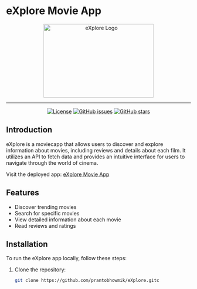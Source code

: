 # eXplore Movie App

<div align="center">
  <img src="https://media2.giphy.com/media/3o7qE1YN7aBOFPRw8E/giphy.gif?cid=ecf05e47gorz8myggdemb4m3c1dc8h2b13pp9lyurrzhl0hy&ep=v1_gifs_search&rid=giphy.gif&ct=g" alt="eXplore Logo" width="300" height="200">
<hr>

[![License](https://img.shields.io/badge/license-MIT-blue.svg)](LICENSE)
[![GitHub issues](https://img.shields.io/github/issues/prantobhowmik/movie.svg)](https://github.com/prantobhowmik/movie/issues)
[![GitHub stars](https://img.shields.io/github/stars/prantobhowmik/movie.svg)](https://github.com/prantobhowmik/movie/stargazers)

</div>

## Introduction

eXplore is a moviecapp that allows users to discover and explore information about movies, including reviews and details about each film. It utilizes an API to fetch data and provides an intuitive interface for users to navigate through the world of cinema.

Visit the deployed app: [eXplore Movie App](https://movie-pranto-bhowmiks-projects.vercel.app/)

## Features

- Discover trending movies
- Search for specific movies
- View detailed information about each movie
- Read reviews and ratings

## Installation

To run the eXplore app locally, follow these steps:

1. Clone the repository:

   ```bash
   git clone https://github.com/prantobhowmik/eXplore.gitc
